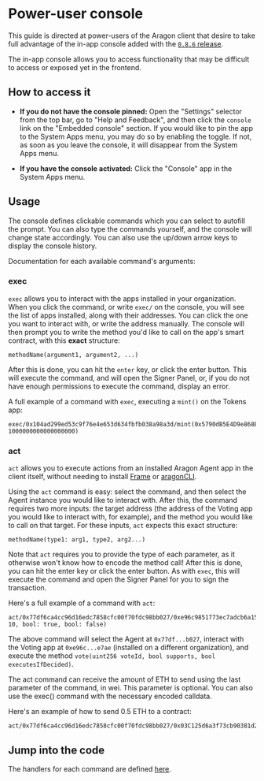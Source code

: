 # Power-user console

This guide is directed at power-users of the Aragon client that desire to take full advantage of the in-app console added with the [`0.8.6` release](https://twitter.com/AragonOneTeam/status/1208841798069694464).

The in-app console allows you to access functionality that may be difficult to access or exposed yet in the frontend.

## How to access it

- **If you do not have the console pinned:** Open the "Settings" selector from the top bar, go to "Help and Feedback", and then click the `console` link on the "Embedded console" section. If you would like to pin the app to the System Apps menu, you may do so by enabling the toggle. If not, as soon as you leave the console, it will disappear from the System Apps menu.

- **If you have the console activated:** Click the "Console" app in the System Apps menu.

## Usage

The console defines clickable commands which you can select to autofill the prompt. You can also type the commands yourself, and the console will change state accordingly. You can also use the up/down arrow keys to display the console history.

Documentation for each available command's arguments:

### exec

`exec` allows you to interact with the apps installed in your organization. When you click the command, or write `exec/` on the console, you will see the list of apps installed, along with their addresses. You can click the one you want to interact with, or write the address manually. The console will then prompt you to write the method you'd like to call on the app's smart contract, with this **exact** structure:

```
methodName(argument1, argument2, ...)
```

After this is done, you can hit the `enter` key, or click the enter button. This will execute the command, and will open the Signer Panel, or, if you do not have enough permissions to execute the command, display an error.

A full example of a command with `exec`, executing a `mint()` on the Tokens app:

```
exec/0x104ad299ed53c9f76e4e653d634fbfb038a98a3d/mint(0x5790dB5E4D9e868BB86F5280926b9838758234DD, 1000000000000000000)
```

### act

`act` allows you to execute actions from an installed Aragon Agent app in the client itself, without needing to install [Frame](http://frame.sh/) or [aragonCLI](https://hack.aragon.org/docs/cli-intro.html).

Using the `act` command is easy: select the command, and then select the Agent instance you would like to interact with. After this, the command requires two more inputs: the target address (the address of the Voting app you would like to interact with, for example), and the method you would like to call on that target. For these inputs, `act` expects this exact structure:

```
methodName(type1: arg1, type2, arg2...)
```
Note that `act` requires you to provide the type of each parameter, as it otherwise won't know how to encode the method call! After this is done, you can hit the enter key or click the enter button. As with `exec`, this will execute the command and open the Signer Panel for you to sign the transaction.

Here's a full example of a command with `act`:

```
act/0x77df6ca4cc96d16edc7858cfc00f70fdc98bb027/0xe96c9851773ec7adcb6a155c7d4acf19a4ede7ae/vote(uint256: 10, bool: true, bool: false)
```

The above command will select the Agent at `0x77df...b027`, interact with the Voting app at `0xe96c...e7ae` (installed on a different organization), and execute the method `vote(uint256 voteId, bool supports, bool executesIfDecided)`.

The act command can receive the amount of ETH to send using the last parameter of the command, in wei. This parameter is optional. You can also use the exec() command with the necessary encoded calldata.

Here's an example of how to send 0.5 ETH to a contract:

```
act/0x77df6ca4cc96d16edc7858cfc00f70fdc98bb027/0x03C125d6a3f73cb90381d2F23142b462803BdAA6/500000000000000000
```


## Jump into the code

The handlers for each command are defined [here](https://github.com/aragon/aragon/tree/master/src/apps/Console/handlers).
